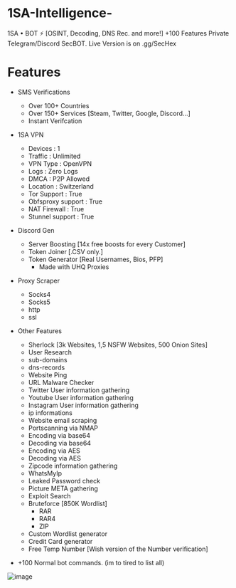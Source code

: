 # 1SA-Intelligence-
1SA • BOT ⚡ [OSINT, Decoding, DNS Rec. and more!] +100 Features
Private Telegram/Discord SecBOT. Live Version is on .gg/SecHex

# Features 
- SMS Verifications
  - Over 100+ Countries
  - Over 150+ Services [Steam, Twitter, Google, Discord...]
  - Instant Verifcation
 
- 1SA VPN
  -  Devices : 1
  -  Traffic : Unlimited
  -  VPN Type : OpenVPN
  -  Logs : Zero Logs
  -  DMCA : P2P Allowed
  -  Location : Switzerland
  -  Tor Support : True
  -  Obfsproxy support : True
  -  NAT Firewall : True
  -  Stunnel support : True
 
- Discord Gen
  - Server Boosting [14x free boosts for every Customer]
  - Token Joiner [.CSV only.]
  - Token Generator [Real Usernames, Bios, PFP]
    - Made with UHQ Proxies

- Proxy Scraper
  - Socks4
  - Socks5
  - http
  - ssl

 - Other Features
   - Sherlock [3k Websites, 1,5 NSFW Websites, 500 Onion Sites]
   - User Research
   - sub-domains
   - dns-records
   - Website Ping
   - URL Malware Checker
   - Twitter User information gathering
   - Youtube User information gathering
   - Instagram User information gathering
   - ip informations
   - Website email scraping
   - Portscanning via NMAP
   - Encoding via base64
   - Decoding via base64
   - Encoding via AES
   - Decoding via AES
   - Zipcode information gathering
   - WhatsMyIp
   - Leaked Password check
   - Picture META gathering
   - Exploit Search
   - Bruteforce [850K Wordlist]
     - RAR
     - RAR4
     - ZIP
   - Custom Wordlist generator
   - Credit Card generator
   - Free Temp Number [Wish version of the Number verification]
  
  - +100 Normal bot commands. (im to tired to list all) 
  
![image](https://github.com/SecHex/1SA-Intelligence-/assets/96635023/b4d448b7-8a19-4045-bf92-48cb360f5135)
